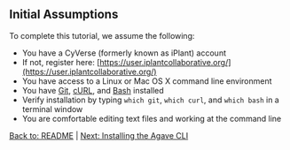 ## Initial Assumptions

To complete this tutorial, we assume the following:

* You have a CyVerse (formerly known as iPlant) account
 * If not, register here: [https://user.iplantcollaborative.org/](https://user.iplantcollaborative.org/)
* You have access to a Linux or Mac OS X command line environment
* You have [Git](https://git-scm.com/book/en/v2/Getting-Started-Installing-Git), [cURL](https://curl.haxx.se/docs/install.html), and [Bash](https://www.gnu.org/software/bash/manual/html_node/Installing-Bash.html) installed
 * Verify installation by typing `which git`, `which curl`, and `which bash` in a terminal window
* You are comfortable editing text files and working at the command line

[Back to: README](../README.md) | [Next: Installing the Agave CLI](installing_agave.md)
